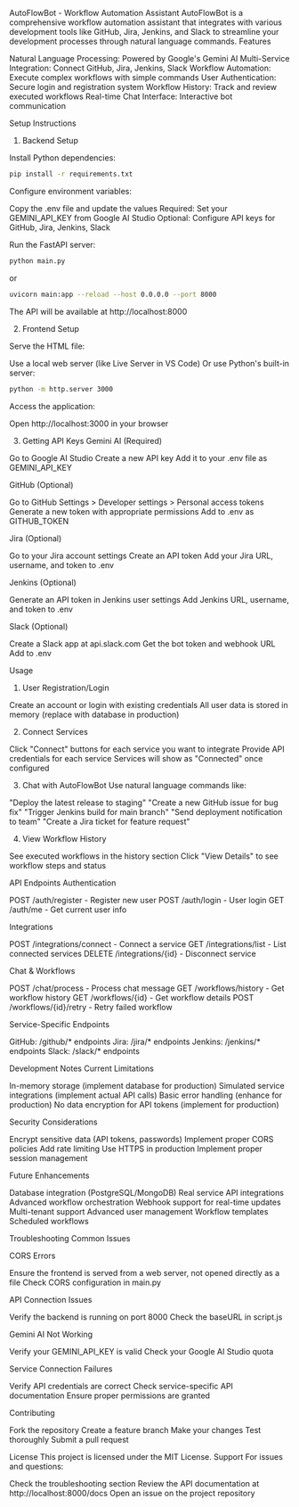 AutoFlowBot - Workflow Automation Assistant
AutoFlowBot is a comprehensive workflow automation assistant that integrates with various development tools like GitHub, Jira, Jenkins, and Slack to streamline your development processes through natural language commands.
Features

Natural Language Processing: Powered by Google's Gemini AI
Multi-Service Integration: Connect GitHub, Jira, Jenkins, Slack
Workflow Automation: Execute complex workflows with simple commands
User Authentication: Secure login and registration system
Workflow History: Track and review executed workflows
Real-time Chat Interface: Interactive bot communication

Setup Instructions
1. Backend Setup

Install Python dependencies:
```bash
pip install -r requirements.txt
```

Configure environment variables:

Copy the .env file and update the values
Required: Set your GEMINI_API_KEY from Google AI Studio
Optional: Configure API keys for GitHub, Jira, Jenkins, Slack


Run the FastAPI server:
```bash
python main.py
```
or
```bash
uvicorn main:app --reload --host 0.0.0.0 --port 8000
```
The API will be available at http://localhost:8000

2. Frontend Setup

Serve the HTML file:

Use a local web server (like Live Server in VS Code)
Or use Python's built-in server:
```bash
python -m http.server 3000
```


Access the application:

Open http://localhost:3000 in your browser



3. Getting API Keys
Gemini AI (Required)

Go to Google AI Studio
Create a new API key
Add it to your .env file as GEMINI_API_KEY

GitHub (Optional)

Go to GitHub Settings > Developer settings > Personal access tokens
Generate a new token with appropriate permissions
Add to .env as GITHUB_TOKEN

Jira (Optional)

Go to your Jira account settings
Create an API token
Add your Jira URL, username, and token to .env

Jenkins (Optional)

Generate an API token in Jenkins user settings
Add Jenkins URL, username, and token to .env

Slack (Optional)

Create a Slack app at api.slack.com
Get the bot token and webhook URL
Add to .env

Usage
1. User Registration/Login

Create an account or login with existing credentials
All user data is stored in memory (replace with database in production)

2. Connect Services

Click "Connect" buttons for each service you want to integrate
Provide API credentials for each service
Services will show as "Connected" once configured

3. Chat with AutoFlowBot
Use natural language commands like:

"Deploy the latest release to staging"
"Create a new GitHub issue for bug fix"
"Trigger Jenkins build for main branch"
"Send deployment notification to team"
"Create a Jira ticket for feature request"

4. View Workflow History

See executed workflows in the history section
Click "View Details" to see workflow steps and status

API Endpoints
Authentication

POST /auth/register - Register new user
POST /auth/login - User login
GET /auth/me - Get current user info

Integrations

POST /integrations/connect - Connect a service
GET /integrations/list - List connected services
DELETE /integrations/{id} - Disconnect service

Chat & Workflows

POST /chat/process - Process chat message
GET /workflows/history - Get workflow history
GET /workflows/{id} - Get workflow details
POST /workflows/{id}/retry - Retry failed workflow

Service-Specific Endpoints

GitHub: /github/* endpoints
Jira: /jira/* endpoints
Jenkins: /jenkins/* endpoints
Slack: /slack/* endpoints

Development Notes
Current Limitations

In-memory storage (implement database for production)
Simulated service integrations (implement actual API calls)
Basic error handling (enhance for production)
No data encryption for API tokens (implement for production)

Security Considerations

Encrypt sensitive data (API tokens, passwords)
Implement proper CORS policies
Add rate limiting
Use HTTPS in production
Implement proper session management

Future Enhancements

Database integration (PostgreSQL/MongoDB)
Real service API integrations
Advanced workflow orchestration
Webhook support for real-time updates
Multi-tenant support
Advanced user management
Workflow templates
Scheduled workflows

Troubleshooting
Common Issues

CORS Errors

Ensure the frontend is served from a web server, not opened directly as a file
Check CORS configuration in main.py


API Connection Issues

Verify the backend is running on port 8000
Check the baseURL in script.js


Gemini AI Not Working

Verify your GEMINI_API_KEY is valid
Check your Google AI Studio quota


Service Connection Failures

Verify API credentials are correct
Check service-specific API documentation
Ensure proper permissions are granted



Contributing

Fork the repository
Create a feature branch
Make your changes
Test thoroughly
Submit a pull request

License
This project is licensed under the MIT License.
Support
For issues and questions:

Check the troubleshooting section
Review the API documentation at http://localhost:8000/docs
Open an issue on the project repository
